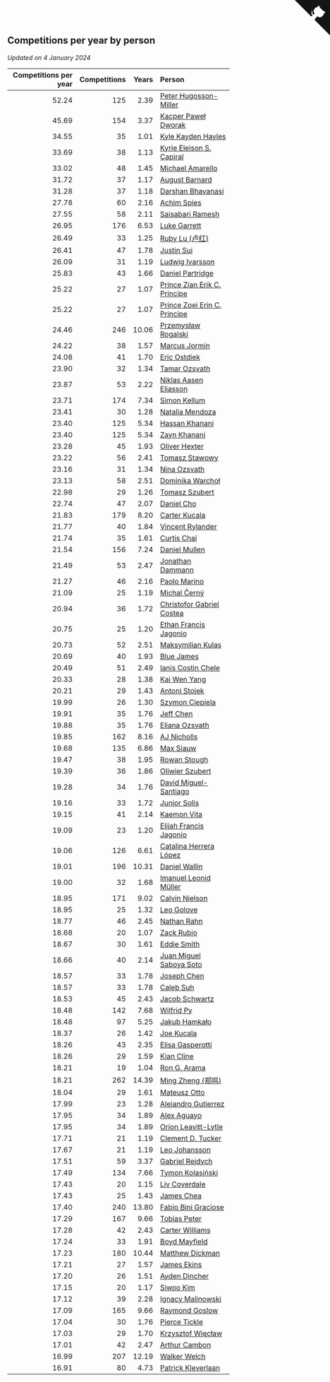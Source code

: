 ## Competitions per year by person

*Updated on  4 January 2024*

| Competitions per year | Competitions | Years | Person |
| ---: | ---: | ---: | :--- |
| 52.24 | 125 | 2.39 | [Peter Hugosson-Miller](https://www.worldcubeassociation.org/persons/2021HUGO01) |
| 45.69 | 154 | 3.37 | [Kacper Paweł Dworak](https://www.worldcubeassociation.org/persons/2020DWOR01) |
| 34.55 | 35 | 1.01 | [Kyle Kayden Hayles](https://www.worldcubeassociation.org/persons/2022HAYL02) |
| 33.69 | 38 | 1.13 | [Kyrie Eleison S. Capiral](https://www.worldcubeassociation.org/persons/2022CAPI02) |
| 33.02 | 48 | 1.45 | [Michael Amarello](https://www.worldcubeassociation.org/persons/2022AMAR09) |
| 31.72 | 37 | 1.17 | [August Barnard](https://www.worldcubeassociation.org/persons/2022BARN21) |
| 31.28 | 37 | 1.18 | [Darshan Bhavanasi](https://www.worldcubeassociation.org/persons/2022BHAV01) |
| 27.78 | 60 | 2.16 | [Achim Spies](https://www.worldcubeassociation.org/persons/2021SPIE01) |
| 27.55 | 58 | 2.11 | [Saisabari Ramesh](https://www.worldcubeassociation.org/persons/2021RAME01) |
| 26.95 | 176 | 6.53 | [Luke Garrett](https://www.worldcubeassociation.org/persons/2017GARR05) |
| 26.49 | 33 | 1.25 | [Ruby Lu (卢红)](https://www.worldcubeassociation.org/persons/2022LURU01) |
| 26.41 | 47 | 1.78 | [Justin Sui](https://www.worldcubeassociation.org/persons/2022SUIJ01) |
| 26.09 | 31 | 1.19 | [Ludwig Ivarsson](https://www.worldcubeassociation.org/persons/2022IVAR01) |
| 25.83 | 43 | 1.66 | [Daniel Partridge](https://www.worldcubeassociation.org/persons/2022PART02) |
| 25.22 | 27 | 1.07 | [Prince Zian Erik C. Principe](https://www.worldcubeassociation.org/persons/2022PRIN08) |
| 25.22 | 27 | 1.07 | [Prince Zoei Erin C. Principe](https://www.worldcubeassociation.org/persons/2022PRIN09) |
| 24.46 | 246 | 10.06 | [Przemysław Rogalski](https://www.worldcubeassociation.org/persons/2013ROGA02) |
| 24.22 | 38 | 1.57 | [Marcus Jormin](https://www.worldcubeassociation.org/persons/2022JORM01) |
| 24.08 | 41 | 1.70 | [Eric Ostdiek](https://www.worldcubeassociation.org/persons/2022OSTD01) |
| 23.90 | 32 | 1.34 | [Tamar Ozsvath](https://www.worldcubeassociation.org/persons/2022OZSV04) |
| 23.87 | 53 | 2.22 | [Niklas Aasen Eliasson](https://www.worldcubeassociation.org/persons/2021ELIA01) |
| 23.71 | 174 | 7.34 | [Simon Kellum](https://www.worldcubeassociation.org/persons/2016KELL12) |
| 23.41 | 30 | 1.28 | [Natalia Mendoza](https://www.worldcubeassociation.org/persons/2022MEND24) |
| 23.40 | 125 | 5.34 | [Hassan Khanani](https://www.worldcubeassociation.org/persons/2018KHAN26) |
| 23.40 | 125 | 5.34 | [Zayn Khanani](https://www.worldcubeassociation.org/persons/2018KHAN28) |
| 23.28 | 45 | 1.93 | [Oliver Hexter](https://www.worldcubeassociation.org/persons/2022HEXT01) |
| 23.22 | 56 | 2.41 | [Tomasz Stawowy](https://www.worldcubeassociation.org/persons/2021STAW01) |
| 23.16 | 31 | 1.34 | [Nina Ozsvath](https://www.worldcubeassociation.org/persons/2022OZSV03) |
| 23.13 | 58 | 2.51 | [Dominika Warchoł](https://www.worldcubeassociation.org/persons/2021WARC01) |
| 22.98 | 29 | 1.26 | [Tomasz Szubert](https://www.worldcubeassociation.org/persons/2022SZUB02) |
| 22.74 | 47 | 2.07 | [Daniel Cho](https://www.worldcubeassociation.org/persons/2021CHOD01) |
| 21.83 | 179 | 8.20 | [Carter Kucala](https://www.worldcubeassociation.org/persons/2015KUCA01) |
| 21.77 | 40 | 1.84 | [Vincent Rylander](https://www.worldcubeassociation.org/persons/2022RYLA01) |
| 21.74 | 35 | 1.61 | [Curtis Chai](https://www.worldcubeassociation.org/persons/2022CHAI02) |
| 21.54 | 156 | 7.24 | [Daniel Mullen](https://www.worldcubeassociation.org/persons/2016MULL04) |
| 21.49 | 53 | 2.47 | [Jonathan Dammann](https://www.worldcubeassociation.org/persons/2021DAMM01) |
| 21.27 | 46 | 2.16 | [Paolo Marino](https://www.worldcubeassociation.org/persons/2021MARI04) |
| 21.09 | 25 | 1.19 | [Michal Černý](https://www.worldcubeassociation.org/persons/2022CERN03) |
| 20.94 | 36 | 1.72 | [Christofor Gabriel Costea](https://www.worldcubeassociation.org/persons/2022COST03) |
| 20.75 | 25 | 1.20 | [Ethan Francis Jagonio](https://www.worldcubeassociation.org/persons/2022JAGO03) |
| 20.73 | 52 | 2.51 | [Maksymilian Kulas](https://www.worldcubeassociation.org/persons/2021KULA02) |
| 20.69 | 40 | 1.93 | [Blue James](https://www.worldcubeassociation.org/persons/2022JAME01) |
| 20.49 | 51 | 2.49 | [Ianis Costin Chele](https://www.worldcubeassociation.org/persons/2021CHEL01) |
| 20.33 | 28 | 1.38 | [Kai Wen Yang](https://www.worldcubeassociation.org/persons/2022YANG19) |
| 20.21 | 29 | 1.43 | [Antoni Stojek](https://www.worldcubeassociation.org/persons/2022STOJ03) |
| 19.99 | 26 | 1.30 | [Szymon Ciepiela](https://www.worldcubeassociation.org/persons/2022CIEP01) |
| 19.91 | 35 | 1.76 | [Jeff Chen](https://www.worldcubeassociation.org/persons/2022CHEN19) |
| 19.88 | 35 | 1.76 | [Eliana Ozsvath](https://www.worldcubeassociation.org/persons/2022OZSV01) |
| 19.85 | 162 | 8.16 | [AJ Nicholls](https://www.worldcubeassociation.org/persons/2015NICH04) |
| 19.68 | 135 | 6.86 | [Max Siauw](https://www.worldcubeassociation.org/persons/2017SIAU02) |
| 19.47 | 38 | 1.95 | [Rowan Stough](https://www.worldcubeassociation.org/persons/2022STOU01) |
| 19.39 | 36 | 1.86 | [Oliwier Szubert](https://www.worldcubeassociation.org/persons/2022SZUB01) |
| 19.28 | 34 | 1.76 | [David Miguel-Santiago](https://www.worldcubeassociation.org/persons/2022MIGU02) |
| 19.16 | 33 | 1.72 | [Junior Solis](https://www.worldcubeassociation.org/persons/2022SOLI03) |
| 19.15 | 41 | 2.14 | [Kaemon Vita](https://www.worldcubeassociation.org/persons/2021VITA01) |
| 19.09 | 23 | 1.20 | [Elijah Francis Jagonio](https://www.worldcubeassociation.org/persons/2022JAGO02) |
| 19.06 | 126 | 6.61 | [Catalina Herrera López](https://www.worldcubeassociation.org/persons/2017LOPE31) |
| 19.01 | 196 | 10.31 | [Daniel Wallin](https://www.worldcubeassociation.org/persons/2013WALL03) |
| 19.00 | 32 | 1.68 | [Imanuel Leonid Müller](https://www.worldcubeassociation.org/persons/2022MULL02) |
| 18.95 | 171 | 9.02 | [Calvin Nielson](https://www.worldcubeassociation.org/persons/2014NIEL03) |
| 18.95 | 25 | 1.32 | [Leo Golove](https://www.worldcubeassociation.org/persons/2022GOLO02) |
| 18.77 | 46 | 2.45 | [Nathan Rahn](https://www.worldcubeassociation.org/persons/2021RAHN01) |
| 18.68 | 20 | 1.07 | [Zack Rubio](https://www.worldcubeassociation.org/persons/2022RUBI10) |
| 18.67 | 30 | 1.61 | [Eddie Smith](https://www.worldcubeassociation.org/persons/2022SMIT20) |
| 18.66 | 40 | 2.14 | [Juan Miguel Saboya Soto](https://www.worldcubeassociation.org/persons/2021SOTO01) |
| 18.57 | 33 | 1.78 | [Joseph Chen](https://www.worldcubeassociation.org/persons/2022CHEN16) |
| 18.57 | 33 | 1.78 | [Caleb Suh](https://www.worldcubeassociation.org/persons/2022SUHC01) |
| 18.53 | 45 | 2.43 | [Jacob Schwartz](https://www.worldcubeassociation.org/persons/2021SCHW01) |
| 18.48 | 142 | 7.68 | [Wilfrid Py](https://www.worldcubeassociation.org/persons/2016PYWI01) |
| 18.48 | 97 | 5.25 | [Jakub Hamkało](https://www.worldcubeassociation.org/persons/2018HAMK01) |
| 18.37 | 26 | 1.42 | [Joe Kucala](https://www.worldcubeassociation.org/persons/2022KUCA01) |
| 18.26 | 43 | 2.35 | [Elisa Gasperotti](https://www.worldcubeassociation.org/persons/2021GASP01) |
| 18.26 | 29 | 1.59 | [Kian Cline](https://www.worldcubeassociation.org/persons/2022CLIN01) |
| 18.21 | 19 | 1.04 | [Ron G. Arama](https://www.worldcubeassociation.org/persons/2022ARAM01) |
| 18.21 | 262 | 14.39 | [Ming Zheng (郑鸣)](https://www.worldcubeassociation.org/persons/2009ZHEN11) |
| 18.04 | 29 | 1.61 | [Mateusz Otto](https://www.worldcubeassociation.org/persons/2022OTTO01) |
| 17.99 | 23 | 1.28 | [Alejandro Gutierrez](https://www.worldcubeassociation.org/persons/2022GUTI09) |
| 17.95 | 34 | 1.89 | [Alex Aguayo](https://www.worldcubeassociation.org/persons/2022AGUA01) |
| 17.95 | 34 | 1.89 | [Orion Leavitt-Lytle](https://www.worldcubeassociation.org/persons/2022LEAV01) |
| 17.71 | 21 | 1.19 | [Clement D. Tucker](https://www.worldcubeassociation.org/persons/2022TUCK09) |
| 17.67 | 21 | 1.19 | [Leo Johansson](https://www.worldcubeassociation.org/persons/2022JOHA08) |
| 17.51 | 59 | 3.37 | [Gabriel Rejdych](https://www.worldcubeassociation.org/persons/2020REJD01) |
| 17.49 | 134 | 7.66 | [Tymon Kolasiński](https://www.worldcubeassociation.org/persons/2016KOLA02) |
| 17.43 | 20 | 1.15 | [Liv Coverdale](https://www.worldcubeassociation.org/persons/2022COVE02) |
| 17.43 | 25 | 1.43 | [James Chea](https://www.worldcubeassociation.org/persons/2022CHEA05) |
| 17.40 | 240 | 13.80 | [Fabio Bini Graciose](https://www.worldcubeassociation.org/persons/2010GRAC02) |
| 17.29 | 167 | 9.66 | [Tobias Peter](https://www.worldcubeassociation.org/persons/2014PETE03) |
| 17.28 | 42 | 2.43 | [Carter Williams](https://www.worldcubeassociation.org/persons/2021WILL06) |
| 17.24 | 33 | 1.91 | [Boyd Mayfield](https://www.worldcubeassociation.org/persons/2022MAYF01) |
| 17.23 | 180 | 10.44 | [Matthew Dickman](https://www.worldcubeassociation.org/persons/2013DICK01) |
| 17.21 | 27 | 1.57 | [James Ekins](https://www.worldcubeassociation.org/persons/2022EKIN01) |
| 17.20 | 26 | 1.51 | [Ayden Dincher](https://www.worldcubeassociation.org/persons/2022DINC01) |
| 17.15 | 20 | 1.17 | [Siwoo Kim](https://www.worldcubeassociation.org/persons/2022KIMS12) |
| 17.12 | 39 | 2.28 | [Ignacy Malinowski](https://www.worldcubeassociation.org/persons/2021MALI02) |
| 17.09 | 165 | 9.66 | [Raymond Goslow](https://www.worldcubeassociation.org/persons/2014GOSL01) |
| 17.04 | 30 | 1.76 | [Pierce Tickle](https://www.worldcubeassociation.org/persons/2022TICK01) |
| 17.03 | 29 | 1.70 | [Krzysztof Więcław](https://www.worldcubeassociation.org/persons/2022WIEC01) |
| 17.01 | 42 | 2.47 | [Arthur Cambon](https://www.worldcubeassociation.org/persons/2021CAMB01) |
| 16.99 | 207 | 12.19 | [Walker Welch](https://www.worldcubeassociation.org/persons/2011WELC01) |
| 16.91 | 80 | 4.73 | [Patrick Kleverlaan](https://www.worldcubeassociation.org/persons/2019KLEV01) |


<a href="https://github.com/jonatanklosko/wca_statistics" class="github-corner" aria-label="View source on Github"><svg width="80" height="80" viewBox="0 0 250 250" style="fill:#151513; color:#fff; position: absolute; top: 0; border: 0; right: 0;" aria-hidden="true"><path d="M0,0 L115,115 L130,115 L142,142 L250,250 L250,0 Z"></path><path d="M128.3,109.0 C113.8,99.7 119.0,89.6 119.0,89.6 C122.0,82.7 120.5,78.6 120.5,78.6 C119.2,72.0 123.4,76.3 123.4,76.3 C127.3,80.9 125.5,87.3 125.5,87.3 C122.9,97.6 130.6,101.9 134.4,103.2" fill="currentColor" style="transform-origin: 130px 106px;" class="octo-arm"></path><path d="M115.0,115.0 C114.9,115.1 118.7,116.5 119.8,115.4 L133.7,101.6 C136.9,99.2 139.9,98.4 142.2,98.6 C133.8,88.0 127.5,74.4 143.8,58.0 C148.5,53.4 154.0,51.2 159.7,51.0 C160.3,49.4 163.2,43.6 171.4,40.1 C171.4,40.1 176.1,42.5 178.8,56.2 C183.1,58.6 187.2,61.8 190.9,65.4 C194.5,69.0 197.7,73.2 200.1,77.6 C213.8,80.2 216.3,84.9 216.3,84.9 C212.7,93.1 206.9,96.0 205.4,96.6 C205.1,102.4 203.0,107.8 198.3,112.5 C181.9,128.9 168.3,122.5 157.7,114.1 C157.9,116.9 156.7,120.9 152.7,124.9 L141.0,136.5 C139.8,137.7 141.6,141.9 141.8,141.8 Z" fill="currentColor" class="octo-body"></path></svg></a><style>.github-corner:hover .octo-arm{animation:octocat-wave 560ms ease-in-out}@keyframes octocat-wave{0%,100%{transform:rotate(0)}20%,60%{transform:rotate(-25deg)}40%,80%{transform:rotate(10deg)}}@media (max-width:500px){.github-corner:hover .octo-arm{animation:none}.github-corner .octo-arm{animation:octocat-wave 560ms ease-in-out}}</style>
